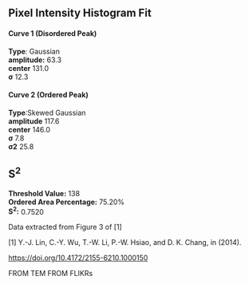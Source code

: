 ## Pixel Intensity Histogram Fit

#### Curve 1 (Disordered Peak)
**Type**: Gaussian\
**amplitude:** 63.3\
**center** 131.0\
**σ** 12.3


#### Curve 2 (Ordered Peak)
**Type**:Skewed Gaussian\
**amplitude** 117.6\
**center** 146.0\
**σ** 7.8\
**σ2** 25.8


## S<sup>2</sup>
**Threshold Value:** 138\
**Ordered Area Percentage:** 75.20%\
**S<sup>2</sup>:** 0.7520


Data extracted from Figure 3 of [1]


[1] Y.-J. Lin, C.-Y. Wu, T.-W. Li, P.-W. Hsiao, and D. K. Chang, in (2014).


https://doi.org/10.4172/2155-6210.1000150





















FROM TEM FROM FLIKRs
